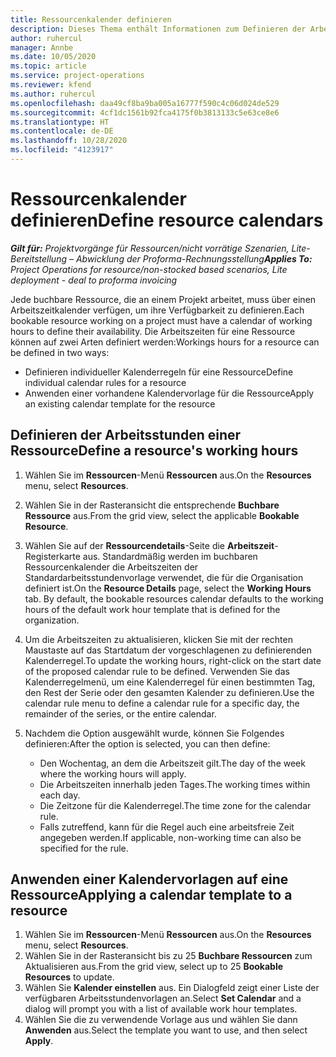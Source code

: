 ```yaml
---
title: Ressourcenkalender definieren
description: Dieses Thema enthält Informationen zum Definieren der Arbeitsstundenkalender für Ressourcen in Project Operations.
author: ruhercul
manager: Annbe
ms.date: 10/05/2020
ms.topic: article
ms.service: project-operations
ms.reviewer: kfend
ms.author: ruhercul
ms.openlocfilehash: daa49cf8ba9ba005a16777f590c4c06d024de529
ms.sourcegitcommit: 4cf1dc1561b92fca4175f0b3813133c5e63ce8e6
ms.translationtype: HT
ms.contentlocale: de-DE
ms.lasthandoff: 10/28/2020
ms.locfileid: "4123917"
---
```

# <a name="define-resource-calendars"></a><span data-ttu-id="02aac-103">Ressourcenkalender definieren</span><span class="sxs-lookup"><span data-stu-id="02aac-103">Define resource calendars</span></span>

<span data-ttu-id="02aac-104">_**Gilt für:** Projektvorgänge für Ressourcen/nicht vorrätige Szenarien, Lite-Bereitstellung – Abwicklung der Proforma-Rechnungsstellung_</span><span class="sxs-lookup"><span data-stu-id="02aac-104">_**Applies To:** Project Operations for resource/non-stocked based scenarios, Lite deployment - deal to proforma invoicing_</span></span>

<span data-ttu-id="02aac-105">Jede buchbare Ressource, die an einem Projekt arbeitet, muss über einen Arbeitszeitkalender verfügen, um ihre Verfügbarkeit zu definieren.</span><span class="sxs-lookup"><span data-stu-id="02aac-105">Each bookable resource working on a project must have a calendar of working hours to define their availability.</span></span> <span data-ttu-id="02aac-106">Die Arbeitszeiten für eine Ressource können auf zwei Arten definiert werden:</span><span class="sxs-lookup"><span data-stu-id="02aac-106">Workings hours for a resource can be defined in two ways:</span></span> 

   - <span data-ttu-id="02aac-107">Definieren individueller Kalenderregeln für eine Ressource</span><span class="sxs-lookup"><span data-stu-id="02aac-107">Define individual calendar rules for a resource</span></span>
   - <span data-ttu-id="02aac-108">Anwenden einer vorhandene Kalendervorlage für die Ressource</span><span class="sxs-lookup"><span data-stu-id="02aac-108">Apply an existing calendar template for the resource</span></span>

## <a name="define-a-resources-working-hours"></a><span data-ttu-id="02aac-109">Definieren der Arbeitsstunden einer Ressource</span><span class="sxs-lookup"><span data-stu-id="02aac-109">Define a resource's working hours</span></span>

1. <span data-ttu-id="02aac-110">Wählen Sie im **Ressourcen**-Menü **Ressourcen** aus.</span><span class="sxs-lookup"><span data-stu-id="02aac-110">On the **Resources** menu, select **Resources**.</span></span>
2. <span data-ttu-id="02aac-111">Wählen Sie in der Rasteransicht die entsprechende **Buchbare Ressource** aus.</span><span class="sxs-lookup"><span data-stu-id="02aac-111">From the grid view, select the applicable **Bookable Resource**.</span></span>
3. <span data-ttu-id="02aac-112">Wählen Sie auf der **Ressourcendetails**-Seite die **Arbeitszeit**-Registerkarte aus. Standardmäßig werden im buchbaren Ressourcenkalender die Arbeitszeiten der Standardarbeitsstundenvorlage verwendet, die für die Organisation definiert ist.</span><span class="sxs-lookup"><span data-stu-id="02aac-112">On the **Resource Details** page, select the **Working Hours** tab. By default, the bookable resources calendar defaults to the working hours of the default work hour template that is defined for the organization.</span></span>
4. <span data-ttu-id="02aac-113">Um die Arbeitszeiten zu aktualisieren, klicken Sie mit der rechten Maustaste auf das Startdatum der vorgeschlagenen zu definierenden Kalenderregel.</span><span class="sxs-lookup"><span data-stu-id="02aac-113">To update the working hours, right-click on the start date of the proposed calendar rule to be defined.</span></span> <span data-ttu-id="02aac-114">Verwenden Sie das Kalenderregelmenü, um eine Kalenderregel für einen bestimmten Tag, den Rest der Serie oder den gesamten Kalender zu definieren.</span><span class="sxs-lookup"><span data-stu-id="02aac-114">Use the calendar rule menu to define a calendar rule for a specific day, the remainder of the series, or the entire calendar.</span></span>
5. <span data-ttu-id="02aac-115">Nachdem die Option ausgewählt wurde, können Sie Folgendes definieren:</span><span class="sxs-lookup"><span data-stu-id="02aac-115">After the option is selected, you can then define:</span></span>

    - <span data-ttu-id="02aac-116">Den Wochentag, an dem die Arbeitszeit gilt.</span><span class="sxs-lookup"><span data-stu-id="02aac-116">The day of the week where the working hours will apply.</span></span>
    - <span data-ttu-id="02aac-117">Die Arbeitszeiten innerhalb jeden Tages.</span><span class="sxs-lookup"><span data-stu-id="02aac-117">The working times within each day.</span></span>
    - <span data-ttu-id="02aac-118">Die Zeitzone für die Kalenderregel.</span><span class="sxs-lookup"><span data-stu-id="02aac-118">The time zone for the calendar rule.</span></span>
    - <span data-ttu-id="02aac-119">Falls zutreffend, kann für die Regel auch eine arbeitsfreie Zeit angegeben werden.</span><span class="sxs-lookup"><span data-stu-id="02aac-119">If applicable, non-working time can also be specified for the rule.</span></span>

## <a name="applying-a-calendar-template-to-a-resource"></a><span data-ttu-id="02aac-120">Anwenden einer Kalendervorlagen auf eine Ressource</span><span class="sxs-lookup"><span data-stu-id="02aac-120">Applying a calendar template to a resource</span></span>

1. <span data-ttu-id="02aac-121">Wählen Sie im **Ressourcen**-Menü **Ressourcen** aus.</span><span class="sxs-lookup"><span data-stu-id="02aac-121">On the **Resources** menu, select **Resources**.</span></span>
2. <span data-ttu-id="02aac-122">Wählen Sie in der Rasteransicht bis zu 25 **Buchbare Ressourcen** zum Aktualisieren aus.</span><span class="sxs-lookup"><span data-stu-id="02aac-122">From the grid view, select up to 25 **Bookable Resources** to update.</span></span>
3. <span data-ttu-id="02aac-123">Wählen Sie **Kalender einstellen** aus. Ein Dialogfeld zeigt einer Liste der verfügbaren Arbeitsstundenvorlagen an.</span><span class="sxs-lookup"><span data-stu-id="02aac-123">Select **Set Calendar** and a dialog will prompt you with a list of available work hour templates.</span></span>
4. <span data-ttu-id="02aac-124">Wählen Sie die zu verwendende Vorlage aus und wählen Sie dann **Anwenden** aus.</span><span class="sxs-lookup"><span data-stu-id="02aac-124">Select the template you want to use, and then select **Apply**.</span></span>
